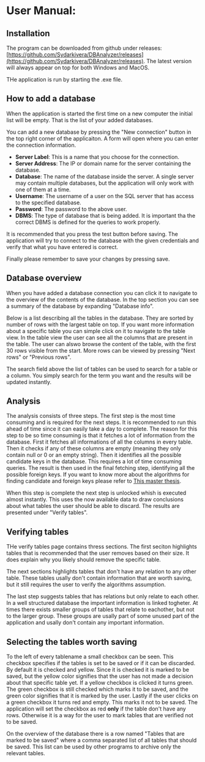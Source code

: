 # User Manual:

## Installation

The program can be downloaded from github under releases: [https://github.com/Sydarkivera/DBAnalyzer/releases](https://github.com/Sydarkivera/DBAnalyzer/releases). The latest version will always appear on top for both Windows and MacOS.

THe application is run by starting the .exe file.

## How to add a database

When the application is started the first time on a new computer the initial list will be empty. That is the list of your added databases.

You can add a new database by pressing the "New connection" button in the top right corner of the applicaiton. A form will open where you can enter the connection information.

* **Server Label**: This is a name that you choose for the connection.
* **Server Address**: The IP or domain name for the server containing the database.
* **Database**: The name of the database inside the server. A single server may contain multiple databases, but the application will only work with one of them at a time.
* **Username**: The username of a user on the SQL server that has access to the specified database.
* **Password**: The password to the above user.
* **DBMS**: The type of database that is being added. It is important tha the correct DBMS is defined for the queries to work properly.

It is recommended that you press the test button before saving. The application will try to connect to the database with the given credentials and verify that what you have entered is correct.

Finally please remember to save your changes by pressing save.

## Database overview

When you have added a database connection you can click it to navigate to the overview of the contents of the database. In the top section you can see a summary of the database by expanding "Database info".

Below is a list describing all the tables in the database. They are sorted by number of rows with the largest table on top. If you want more information about a specific table you can simple click on it to navigate to the table view. In the table view the user can see all the columns that are present in the table. The user can alswo browse the content of the table, with the first 30 rows visible from the start. More rows can be viewed by pressing "Next rows" or "Previous rows".

The search field above the list of tables can be used to search for a table or a column. You simply search for the term you want and the results will be updated instantly.

## Analysis

The analysis consists of three steps. The first step is the most time consuming and is required for the next steps. It is recommended to run this ahead of time since it can easily take a day to complete. The reason for this step to be so time consuming is that it fetches a lot of information from the database. First it fetches all informations of all the columns in every table. Then it checks if any of these columns are empty (meaning they only contain null or 0 or an empty string). Then it identifies all the possible candidate keys in the database. This requires a lot of time consuming queries. The result is then used in the final fetching step, identifying all the possible foreign keys. If you want to know more about the algorithms for finding candidate and foreign keys please refer to [This master thesis](https://github.com/Sydarkivera/DBAnalyzer/blob/master/master_thesis.pdf).

When this step is complete the next step is unlocked whish is executed almost instantly. This uses the now available data to draw conclusions about what tables the user should be able to discard. The results are presented under "Verify tables". 

## Verifying tables

THe verify tables page contains thress sections. The first seciton highlights tables that is recommended that the user removes based on their size. It does explain why you likely should remove the specific table.

The next sections highlights tables that don't have any relation to any other table. These tables usally don't contain information that are worth saving, but it still requires the user to verify the algorithms assumption.

The last step suggests tables that has relations but only relate to each other. In a well structured database the important information is linked togheter. At times there exists smaller groups of tables that relate to eachother, but not to the larger group. These groups are usally part of some unused part of the application and usally don't contain any important information.

## Selecting the tables worth saving

To the left of every tablename a small checkbox can be seen. This checkbox specifies if the tables is set to be saved or if it can be discarded. By default it is checked and yellow. Since it is checked it is marked to be saved, but the yellow color signifies that the user has not made a decision about that specific table yet. If a yellow checkbox is clicked it turns green. The green checkbox is still checked which marks it to be saved, and the green color signifies that it is marked by the user. Lastly if the user clicks on a green checkbox it turns red and empty. This marks it not to be saved. The application will set the checkbox as red **only** if the table don't have any rows. Otherwise it is a way for the user to mark tables that are verified not to be saved.

On the overview of the database there is a row named "Tables that are marked to be saved" where a comma separated list of all tables that should be saved. This list can be used by other programs to archive only the relevant tables.